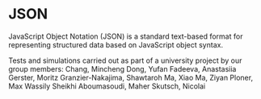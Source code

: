 # JSON

JavaScript Object Notation (JSON) is a standard text-based format for representing structured data based on JavaScript object syntax.

Tests and simulations carried out as part of a university project by our group members:
  Chang, Mincheng
  Dong, Yufan
  Fadeeva, Anastasiia
  Gerster, Moritz
  Granzier-Nakajima, Shawtaroh
  Ma, Xiao
  Ma, Ziyan
  Ploner, Max Wassily
  Sheikhi Aboumasoudi, Maher
  Skutsch, Nicolai
